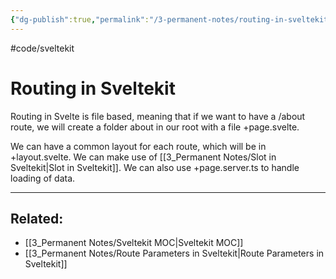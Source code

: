 ```yaml
---
{"dg-publish":true,"permalink":"/3-permanent-notes/routing-in-sveltekit/"}
---
```


#code/sveltekit

# Routing in Sveltekit

Routing in Svelte is file based, meaning that if we want to have a /about route, we will create a folder about in our root with a file +page.svelte.

We can have a common layout for each route, which will be in +layout.svelte.
We can make use of [[3_Permanent Notes/Slot in Sveltekit\|Slot in Sveltekit]].
We can also use +page.server.ts to handle loading of data.

---
## Related:
- [[3_Permanent Notes/Sveltekit MOC\|Sveltekit MOC]]
- [[3_Permanent Notes/Route Parameters in Sveltekit\|Route Parameters in Sveltekit]]